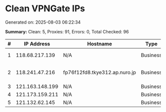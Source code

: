 # Clean VPNGate IPs
Generated on: 2025-08-03 06:22:34

**Summary:** Clean: 5, Proxies: 91, Errors: 0, Total Checked: 96

| # | IP Address | Hostname | Type | Country | Provider |
|---|------------|----------|------|---------|----------|
| 1 | 118.68.217.139 | N/A | Business | VN | FPT Telecom Company |
| 2 | 118.241.47.216 | fp76f12fd8.tkye312.ap.nuro.jp | Business | JP | Sony Network Communications Inc. |
| 3 | 121.163.148.199 | N/A | Business | KR | Korea Telecom |
| 4 | 121.173.159.211 | N/A | Business | KR | Korea Telecom |
| 5 | 121.132.62.145 | N/A | Business | KR | Korea Telecom |
